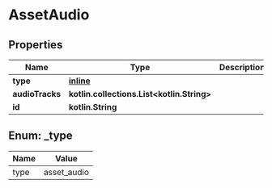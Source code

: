 
# AssetAudio

## Properties
| Name | Type | Description | Notes |
| ------------ | ------------- | ------------- | ------------- |
| **type** | [**inline**](#Type) |  |  [optional] |
| **audioTracks** | **kotlin.collections.List&lt;kotlin.String&gt;** |  |  [optional] |
| **id** | **kotlin.String** |  |  [optional] |


<a id="Type"></a>
## Enum: _type
| Name | Value |
| ---- | ----- |
| type | asset_audio |



